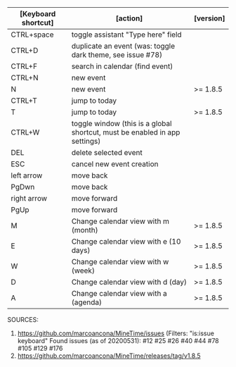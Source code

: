 
[Keyboard shortcut] | [action] | [version]
------------------- | ---------- | -------
CTRL+space | toggle assistant "Type here" field | 
CTRL+D | duplicate an event (was: toggle dark theme, see issue #78) | 
CTRL+F | search in calendar (find event) | 
CTRL+N | new event | 
N  | new event | >= 1.8.5
CTRL+T | jump to today | 
T | jump to today | >= 1.8.5
CTRL+W | toggle window (this is a global shortcut, must be enabled in app settings) | 
DEL | delete selected event | 
ESC | cancel new event creation | 
left arrow | move back | 
PgDwn | move back | 
right arrow | move forward | 
PgUp | move forward | 
M | Change calendar view with m (month) | >= 1.8.5
E | Change calendar view with e (10 days) | >= 1.8.5
W | Change calendar view with w (week) | >= 1.8.5
D | Change calendar view with d (day) | >= 1.8.5
A | Change calendar view with a (agenda) | >= 1.8.5

SOURCES:

1. https://github.com/marcoancona/MineTime/issues (Filters: "is:issue keyboard"
Found issues (as of 20200531): #12 #25 #26 #40 #44 #78 #105 #129 #176
2. https://github.com/marcoancona/MineTime/releases/tag/v1.8.5
